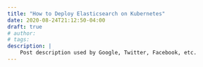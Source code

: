 ```yaml
---
title: "How to Deploy Elasticsearch on Kubernetes"
date: 2020-08-24T21:12:50-04:00
draft: true
# author:
# tags:
description: |
    Post description used by Google, Twitter, Facebook, etc.
---
```



